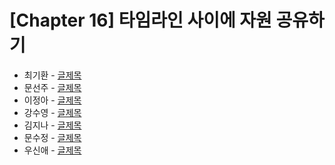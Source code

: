 # [Chapter 16] 타임라인 사이에 자원 공유하기

- 최기환 - [글제목](링크)
- 문선주 - [글제목](링크)
- 이정아 - [글제목](링크)
- 강수영 - [글제목](링크)
- 김지나 - [글제목](링크)
- 문수정 - [글제목](링크)
- 우신애 - [글제목](링크)
